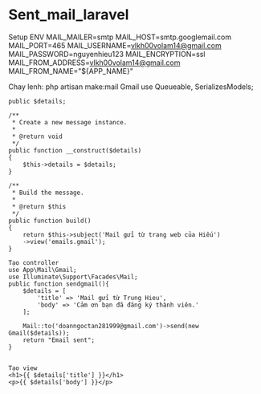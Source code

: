 # Sent_mail_laravel

Setup ENV 
MAIL_MAILER=smtp
MAIL_HOST=smtp.googlemail.com
MAIL_PORT=465
MAIL_USERNAME=vlkh00volam14@gmail.com
MAIL_PASSWORD=nguyenhieu123
MAIL_ENCRYPTION=ssl
MAIL_FROM_ADDRESS=vlkh00volam14@gmail.com
MAIL_FROM_NAME="${APP_NAME}"

Chay lenh: php artisan make:mail Gmail
use Queueable, SerializesModels;

    public $details;

    /**
     * Create a new message instance.
     *
     * @return void
     */
    public function __construct($details)
    {
        $this->details = $details;
    }

    /**
     * Build the message.
     *
     * @return $this
     */
    public function build()
    {
        return $this->subject('Mail gửi từ trang web của Hiếu')
        ->view('emails.gmail');
    }
    
    Tạo controller
    use App\Mail\Gmail;
    use Illuminate\Support\Facades\Mail;
    public function sendgmail(){
        $details = [
            'title' => 'Mail gửi từ Trung Hieu',
            'body' => 'Cảm ơn bạn đã đăng ký thành viên.'
        ];

        Mail::to('doanngoctan281999@gmail.com')->send(new Gmail($details));
        return "Email sent";
    }
    
    
    Tạo view  
    <h1>{{ $details['title'] }}</h1>
    <p>{{ $details['body'] }}</p>
    
    

